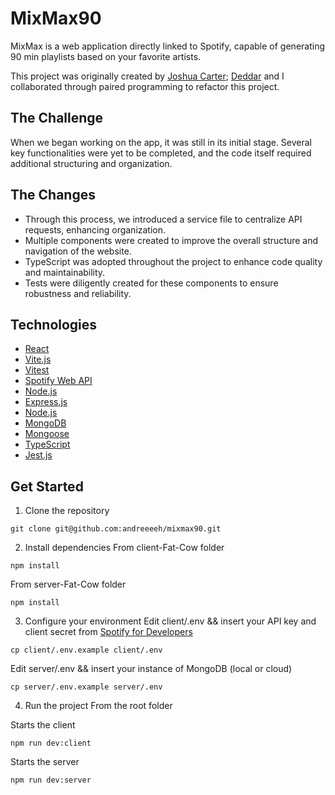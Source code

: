 # MixMax90
MixMax is a web application directly linked to Spotify, capable of generating 90 min playlists based on your favorite artists.

This project was originally created by [Joshua Carter](https://github.com/joshuajcarter/mixmax90); [Deddar](https://github.com/vertig0matrix) and I collaborated through paired programming to refactor this project.

## The Challenge
When we began working on the app, it was still in its initial stage. Several key functionalities were yet to be completed, and the code itself required additional structuring and organization.

## The Changes
- Through this process, we introduced a service file to centralize API requests, enhancing organization.
- Multiple components were created to improve the overall structure and navigation of the website.
- TypeScript was adopted throughout the project to enhance code quality and maintainability.
- Tests were diligently created for these components to ensure robustness and reliability.

## Technologies

- [React](https://react.dev/)
- [Vite.js](https://vitejs.dev/)
- [Vitest](https://vitest.dev/)
- [Spotify Web API](https://developer.spotify.com/documentation/web-api)
- [Node.js](https://nodejs.org/en)
- [Express.js](https://expressjs.com/)
- [Node.js](https://nodejs.org/en)
- [MongoDB](https://www.mongodb.com/)
- [Mongoose](https://mongoosejs.com/)
- [TypeScript](https://www.typescriptlang.org/)
- [Jest.js](https://jestjs.io/)

## Get Started
1. Clone the repository
```
git clone git@github.com:andreeeeh/mixmax90.git
```

2. Install dependencies
From client-Fat-Cow folder
```
npm install
```
From server-Fat-Cow folder
```
npm install
```

3. Configure your environment
Edit client/.env && insert your API key and client secret from [Spotify for Developers](https://developer.spotify.com/documentation/web-api)
```
cp client/.env.example client/.env
```
Edit server/.env && insert your instance of MongoDB (local or cloud)
```
cp server/.env.example server/.env
```

4. Run the project
From the root folder

Starts the client
```
npm run dev:client
```
Starts the server
```
npm run dev:server
```
